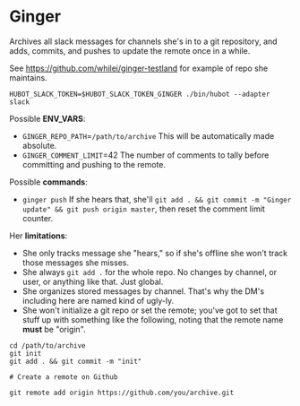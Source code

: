 # Ginger

Archives all slack messages for channels she's in to a git repository, and
adds, commits, and pushes to update the remote once in a while.

See https://github.com/whilei/ginger-testland for example of repo she
maintains.

```
HUBOT_SLACK_TOKEN=$HUBOT_SLACK_TOKEN_GINGER ./bin/hubot --adapter slack
```

Possible __ENV_VARS__:
- `GINGER_REPO_PATH`=`/path/to/archive`  This will be automatically made absolute.
- `GINGER_COMMENT_LIMIT`=42  The number of comments to tally before committing and pushing to the remote.

Possible __commands__:
- `ginger push`  If she hears that, she'll `git add . && git commit -m "Ginger update" && git push origin master`, then
reset the comment limit counter.

Her __limitations__:
- She only tracks message she "hears," so if she's offline she won't track those messages she misses.
- She always `git add .` for the whole repo. No changes by channel, or user, or anything like that. Just global.
- She organizes stored messages by channel. That's why the DM's including here are named kind of ugly-ly.
- She won't initialize a git repo or set the remote; you've got to set that stuff
up with something like the following, noting that the remote name __must__ be "origin".

```
cd /path/to/archive
git init
git add . && git commit -m "init"

# Create a remote on Github

git remote add origin https://github.com/you/archive.git
```
